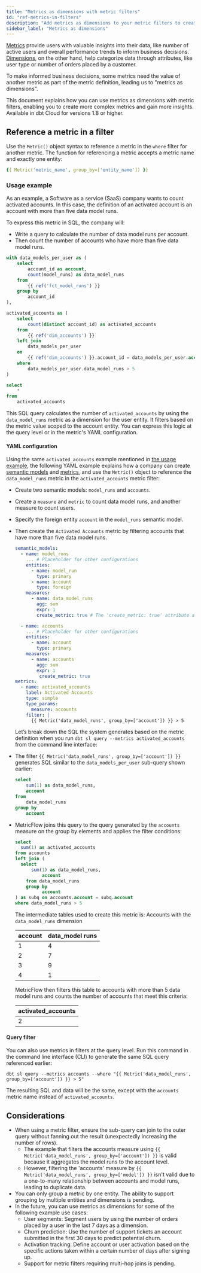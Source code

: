 ```yaml
---
title: "Metrics as dimensions with metric filters"
id: "ref-metrics-in-filters"
description: "Add metrics as dimensions to your metric filters to create more complex metrics and gain more insights."
sidebar_label: "Metrics as dimensions"
---
```


[Metrics](/docs/build/metrics-overview) provide users with valuable insights into their data, like number of active users and overall performance trends to inform business decisions. [Dimensions](/docs/build/dimensions), on the other hand, help categorize data through attributes, like user type or number of orders placed by a customer.

To make informed business decisions, some metrics need the value of another metric as part of the metric definition, leading us to "metrics as dimensions".

This document explains how you can use metrics as dimensions with metric filters, enabling you to create more complex metrics and gain more insights. Available in dbt Cloud for versions 1.8 or higher.

## Reference a metric in a filter

Use the `Metric()` object syntax to reference a metric in the `where` filter for another metric. The function for referencing a metric accepts a metric name and exactly one entity:

```yaml
{{ Metric('metric_name', group_by=['entity_name']) }}
```

### Usage example

As an example, a Software as a service (SaaS) company wants to count activated accounts. In this case, the definition of an activated account is an account with more than five data model runs.  

To express this metric in SQL, the company will:
- Write a query to calculate the number of data model runs per account.
- Then count the number of accounts who have more than five data model runs.

<File name="models/model_name.sql">

```sql
with data_models_per_user as (
    select
        account_id as account,
        count(model_runs) as data_model_runs
    from 
        {{ ref('fct_model_runs') }}
    group by 
        account_id
),

activated_accounts as (
    select
        count(distinct account_id) as activated_accounts
    from 
        {{ ref('dim_accounts') }}
    left join 
        data_models_per_user 
    on 
        {{ ref('dim_accounts') }}.account_id = data_models_per_user.account
    where 
        data_models_per_user.data_model_runs > 5
)

select
    *
from 
    activated_accounts
```
</File>

  This SQL query calculates the number of `activated_accounts` by using the `data_model_runs` metric as a dimension for the user entity. It filters based on the metric value scoped to the account entity. You can express this logic at the query level or in the metric's YAML configuration.

#### YAML configuration

Using the same `activated_accounts` example mentioned in [the usage example](#usage-example), the following YAML example explains how a company can create [semantic models](/docs/build/semantic-models) and [metrics](/docs/build/metrics-overview), and use the `Metric()` object to reference the `data_model_runs` metric in the `activated_accounts` metric filter:

- Create two semantic models: `model_runs` and `accounts`.
- Create a `measure` and `metric` to count data model runs, and another measure to count users.
- Specify the foreign entity `account` in the `model_runs` semantic model.
- Then create the `Activated Accounts` metric by filtering accounts that have more than five data model runs.

  <File name="models/metrics/semantic_model.yml">

  ```yaml
  semantic_models:
    - name: model_runs
      ... # Placeholder for other configurations
      entities:
        - name: model_run
          type: primary
        - name: account
          type: foreign
      measures:
        - name: data_model_runs
          agg: sum
          expr: 1
          create_metric: true # The 'create_metric: true' attribute automatically creates the 'data_model_runs' metric.

    - name: accounts
      ... # Placeholder for other configurations
      entities:
        - name: account
          type: primary
      measures:
        - name: accounts
          agg: sum
          expr: 1
           create_metric: true
  metrics:
    - name: activated_accounts
      label: Activated Accounts
      type: simple
      type_params:
        measure: accounts
      filter: |
        {{ Metric('data_model_runs', group_by=['account']) }} > 5
  ```
  </File>

  Let’s break down the SQL the system generates based on the metric definition when you run `dbt sl query --metrics activated_accounts` from the command line interface:

- The filter `{{ Metric('data_model_runs', group_by=['account']) }}` generates SQL similar to the `data_models_per_user` sub-query shown earlier:

	```sql
	select
		sum(1) as data_model_runs,
		account
	from 
		data_model_runs
	group by
		account
	```

- MetricFlow joins this query to the query generated by the `accounts` measure on the group by elements and applies the filter conditions:

	```sql
	select
      sum(1) as activated_accounts
	from accounts
  left join (
      select
          sum(1) as data_model_runs, 
		      account
	    from data_model_runs
	    group by 
		      account
  ) as subq on accounts.account = subq.account
  where data_model_runs > 5
	```

  The intermediate tables used to create this metric is: Accounts with the `data_model_runs` dimension

  | account | data_model runs |
  | --- | --- |
  | 1 | 4 |
  | 2 | 7 |
  | 3 | 9 |
  | 4 | 1 |

  MetricFlow then filters this table to accounts with more than 5 data model runs and counts the number of accounts that meet this criteria:

  | activated_accounts |
  | --- |
  | 2 |

#### Query filter

You can also use metrics in filters at the query level. Run this command in the command line interface (CLI) to generate the same SQL query referenced earlier:

```dbt sl query --metrics accounts --where "{{ Metric('data_model_runs', group_by=['account']) }} > 5"```

The resulting SQL and data will be the same, except with the `accounts` metric name instead of `activated_accounts`.

## Considerations

- When using a metric filter, ensure the sub-query can join to the outer query without fanning out the result (unexpectedly increasing the number of rows).
  - The example that filters the accounts measure using `{{ Metric('data_model_runs', group_by=['account']) }}` is valid because it aggregates the model runs to the account level.
  - However, filtering the 'accounts' measure by `{{ Metric('data_model_runs', group_by=['model']) }}` isn't valid due to a one-to-many relationship between accounts and model runs, leading to duplicate data.
- You can only group a metric by one entity. The ability to support grouping by multiple entities and dimensions is pending.
- In the future, you can use metrics as dimensions for some of the following example use cases:
  - User segments: Segment users by using the number of orders placed by a user in the last 7 days as a dimension.
  - Churn prediction: Use the number of support tickets an account submitted in the first 30 days to predict potential churn.
  - Activation tracking: Define account or user activation based on the specific actions taken within a certain number of days after signing up.
  - Support for metric filters requiring multi-hop joins is pending.
